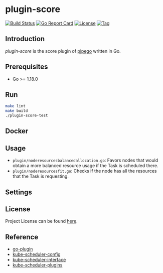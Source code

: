 # plugin-score

[![Build Status](https://github.com/pipego/plugin-score/workflows/ci/badge.svg?branch=main&event=push)](https://github.com/pipego/plugin-score/actions?query=workflow%3Aci)
[![Go Report Card](https://goreportcard.com/badge/github.com/pipego/plugin-score)](https://goreportcard.com/report/github.com/pipego/plugin-score)
[![License](https://img.shields.io/github/license/pipego/plugin-score.svg)](https://github.com/pipego/plugin-score/blob/main/LICENSE)
[![Tag](https://img.shields.io/github/tag/pipego/plugin-score.svg)](https://github.com/pipego/plugin-score/tags)



## Introduction

*plugin-score* is the score plugin of [pipego](https://github.com/pipego) written in Go.



## Prerequisites

- Go >= 1.18.0



## Run

```bash
make lint
make build
./plugin-score-test
```



## Docker



## Usage

- `plugin/noderesourcesbalancedallocation.go`: Favors nodes that would obtain a more balanced resource usage if the Task is scheduled there.
- `plugin/noderesourcesfit.go`: Checks if the node has all the resources that the Task is requesting.



## Settings



## License

Project License can be found [here](LICENSE).



## Reference

- [go-plugin](https://github.com/hashicorp/go-plugin)
- [kube-scheduler-config](https://kubernetes.io/docs/reference/scheduling/config)
- [kube-scheduler-interface](https://github.com/kubernetes/kubernetes/blob/master/pkg/scheduler/framework/interface.go)
- [kube-scheduler-plugins](https://github.com/kubernetes/kubernetes/blob/master/pkg/scheduler/framework/plugins)
